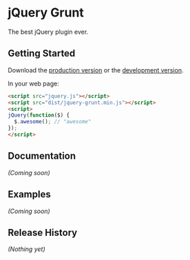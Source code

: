 # jQuery Grunt

The best jQuery plugin ever.

## Getting Started
Download the [production version][min] or the [development version][max].

[min]: https://raw.github.com/chrisf/jquery-grunt/master/dist/jquery-grunt.min.js
[max]: https://raw.github.com/chrisf/jquery-grunt/master/dist/jquery-grunt.js

In your web page:

```html
<script src="jquery.js"></script>
<script src="dist/jquery-grunt.min.js"></script>
<script>
jQuery(function($) {
  $.awesome(); // "awesome"
});
</script>
```

## Documentation
_(Coming soon)_

## Examples
_(Coming soon)_

## Release History
_(Nothing yet)_
